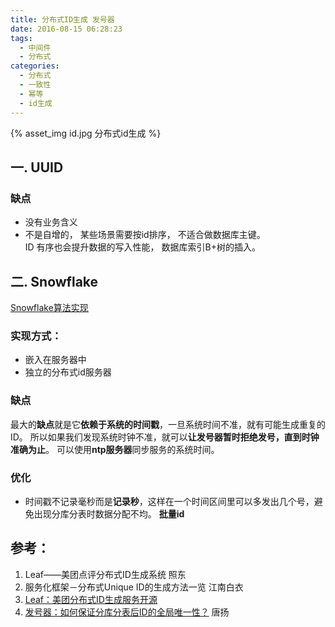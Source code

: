 ```yaml
---
title: 分布式ID生成 发号器
date: 2016-08-15 06:28:23
tags:
  - 中间件
  - 分布式  
categories: 
  - 分布式
  - 一致性
  - 幂等  
  - id生成    
---
```


<p></p>
<!-- more -->

{% asset_img  id.jpg  分布式id生成 %}

## 一. UUID
### 缺点
+ 没有业务含义
+ 不是自增的， 某些场景需要按id排序， 不适合做数据库主键。   
   ID 有序也会提升数据的写入性能， 数据库索引B+树的插入。

## 二. Snowflake

[Snowflake算法实现](https://github.com/www6v/jDemo/blob/master/src/main/java/middleware/snowflake/SnowflakeIdWorker.java)

### 实现方式：
+ 嵌入在服务器中
+ 独立的分布式id服务器

### 缺点
最大的**缺点**就是它**依赖于系统的时间戳**，一旦系统时间不准，就有可能生成重复的 ID。
所以如果我们发现系统时钟不准，就可以**让发号器暂时拒绝发号，直到时钟准确为止**。
可以使用**ntp服务器**同步服务的系统时间。

### 优化
+ 时间戳不记录毫秒而是**记录秒**，这样在一个时间区间里可以多发出几个号，避免出现分库分表时数据分配不均。 **批量id**


## 参考：

1. Leaf——美团点评分布式ID生成系统 照东
2. 服务化框架－分布式Unique ID的生成方法一览 江南白衣
3. [Leaf：美团分布式ID生成服务开源](https://tech.meituan.com/2019/03/07/open-source-project-leaf.html)
4. [发号器：如何保证分库分表后ID的全局唯一性？]()  唐扬


